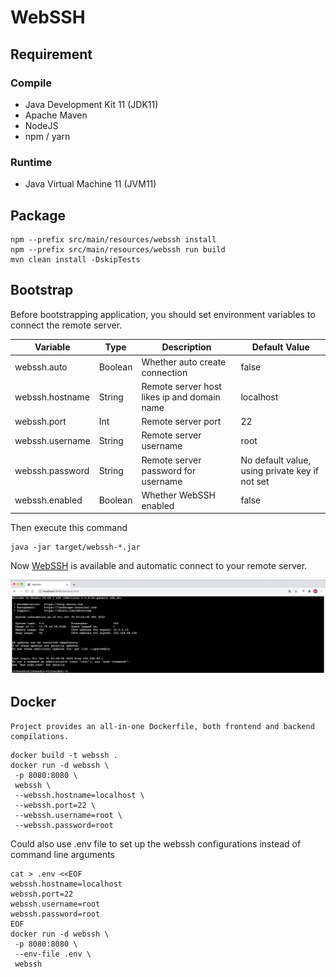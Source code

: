 # WebSSH

## Requirement

### Compile

- Java Development Kit 11 (JDK11)
- Apache Maven
- NodeJS
- npm / yarn

### Runtime

- Java Virtual Machine 11 (JVM11)

## Package

```shell
npm --prefix src/main/resources/webssh install 
npm --prefix src/main/resources/webssh run build
mvn clean install -DskipTests
```

## Bootstrap

Before bootstrapping application, you should set environment variables to connect the remote server.

|Variable|Type|Description|Default Value|
|---|---|----|---|
|webssh.auto|Boolean|Whether auto create connection|false|
|webssh.hostname|String|Remote server host likes ip and domain name|localhost|
|webssh.port|Int|Remote server port|22|
|webssh.username|String|Remote server username|root|
|webssh.password|String|Remote server password for username|No default value, using private key if not set|
|webssh.enabled|Boolean|Whether WebSSH enabled|false|

Then execute this command

```shell
java -jar target/webssh-*.jar
```

Now [WebSSH](http://localhost:8080/terminal.html) is available and automatic connect to your remote server.

![Welcome](image/419DF6D1-1A5A-4B53-A00A-5B45C3EFF082.png)

## Docker

    Project provides an all-in-one Dockerfile, both frontend and backend compilations.

```shell
docker build -t webssh .
docker run -d webssh \
 -p 8080:8080 \
 webssh \
 --webssh.hostname=localhost \
 --webssh.port=22 \
 --webssh.username=root \
 --webssh.password=root 
```

Could also use .env file to set up the webssh configurations instead of command line arguments

```shell
cat > .env <<EOF
webssh.hostname=localhost
webssh.port=22
webssh.username=root
webssh.password=root
EOF
docker run -d webssh \
 -p 8080:8080 \
 --env-file .env \
 webssh
```
